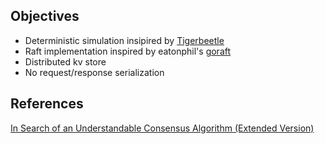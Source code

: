 ## Objectives

- Deterministic simulation insipired by [Tigerbeetle](https://github.com/tigerbeetledb/tigerbeetle)
- Raft implementation inspired by eatonphil's [goraft](https://github.com/eatonphil/goraft)
- Distributed kv store
- No request/response serialization 

## References

[In Search of an Understandable Consensus Algorithm (Extended Version)](https://raft.github.io/raft.pdf)